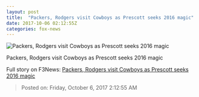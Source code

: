 ```yaml
---
layout: post
title:  "Packers, Rodgers visit Cowboys as Prescott seeks 2016 magic"
date: 2017-10-06 02:12:55Z
categories: fox-news
---
```


![Packers, Rodgers visit Cowboys as Prescott seeks 2016 magic](http://www.foxnews.com/content/dam/fox-news/logo/og-fn-foxnews.jpg)

Packers, Rodgers visit Cowboys as Prescott seeks 2016 magic


Full story on F3News: [Packers, Rodgers visit Cowboys as Prescott seeks 2016 magic](http://www.f3nws.com/n/hsQGW)

> Posted on: Friday, October 6, 2017 2:12:55 AM
